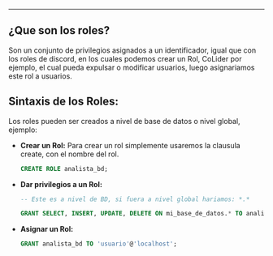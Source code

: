 
---
## ¿Que son los roles?
Son un conjunto de privilegios asignados a un identificador, igual que con los roles de discord, en los cuales podemos crear un Rol, CoLider por ejemplo, el cual pueda expulsar o modificar usuarios, luego asignariamos este rol a usuarios.

## Sintaxis de los Roles:
Los roles pueden ser creados a nivel de base de datos o nivel global, ejemplo:

- **Crear un Rol:**
	 Para crear un rol simplemente usaremos la clausula create, con el nombre del rol.
	```sql
	CREATE ROLE analista_bd;
	```

- **Dar privilegios a un Rol:**
	```sql
	-- Este es a nivel de BD, si fuera a nivel global hariamos: *.*
	
	GRANT SELECT, INSERT, UPDATE, DELETE ON mi_base_de_datos.* TO analista_bd;
 
	```
- **Asignar un Rol:**
	```sql
	GRANT analista_bd TO 'usuario'@'localhost';
	```

